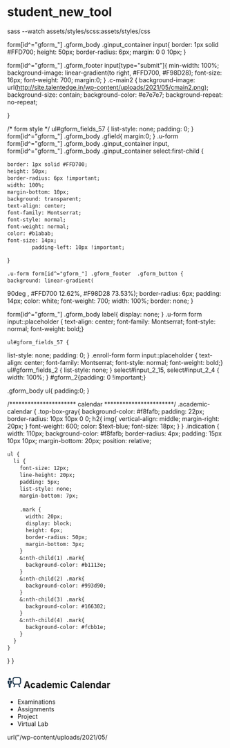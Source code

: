 # student_new_tool
sass --watch assets/styles/scss:assets/styles/css
		
form[id^="gform_"] .gform_body .ginput_container input{
    border: 1px solid #FFD700;
	height: 50px;
	border-radius: 6px;
	margin: 0 0 10px;
}
			
form[id^="gform_"] .gform_footer input[type="submit"]{
min-width: 100%;
    background-image: linear-gradient(to right, #FFD700, #F98D28);
    font-size: 16px;
    font-weight: 700;
	margin:0;
}
.c-main2 {
    background-image: url(http://site.talentedge.in/wp-content/uploads/2021/05/cmain2.png);
    background-size: contain;
    background-color: #e7e7e7;
    background-repeat: no-repeat;
  
}



/* form style	 */
	ul#gform_fields_57 {
   list-style: none;
   padding: 0;
}
			form[id^="gform_"] .gform_body .gfield{
				margin:0;
			}
.u-form form[id^="gform_"] .gform_body .ginput_container input,
		form[id^="gform_"] .gform_body .ginput_container select:first-child	{
    
    border: 1px solid #FFD700;
    height: 50px;
    border-radius: 6px !important;
    width: 100%;
    margin-bottom: 10px;
    background: transparent;
    text-align: center;
    font-family: Montserrat;
    font-style: normal;
    font-weight: normal;
    color: #b1abab;
    font-size: 14px;
			padding-left: 10px !important;
}
	
	.u-form form[id^="gform_"] .gform_footer  .gform_button {
    background: linear-gradient(
90deg
, #FFD700 12.62%, #F98D28 73.53%);
    border-radius: 6px;
    padding: 14px;
    color: white;
    font-weight: 700;
		width: 100%;
		border: none;
}
	
	
form[id^="gform_"] .gform_body  label{
	display: none;
}
	.u-form form input::placeholder {
 text-align: center;
 font-family: Montserrat;
 font-style: normal;
 font-weight: bold;}
	
	ul#gform_fields_57 {
   list-style: none;
   padding: 0;
}
.enroll-form form input::placeholder {
 text-align: center;
 font-family: Montserrat;
 font-style: normal;
 font-weight: bold;}
ul#gform_fields_2 {
list-style: none;
}
	select#input_2_15, select#input_2_4 {
width: 100%;
}
#gform_2{padding: 0 !important;}


.gform_body ul{
padding:0;
}





/**********************
calendar
***********************/
.academic-calendar {
  .top-box-gray{
    background-color: #f8fafb;
    padding: 22px;
    border-radius: 10px 10px 0 0;
    h2{
      img{
        vertical-align: middle;
        margin-right: 20px;
      }
      font-weight: 600;
      color: $text-blue;
      font-size: 18px;
    }
  }
  .indication {
    width: 110px;
    background-color: #f8fafb;
    border-radius: 4px;
    padding: 15px 10px 10px;
    margin-bottom: 20px;
    position: relative;

    ul {
      li {
        font-size: 12px;
        line-height: 20px;
        padding: 5px;
        list-style: none;
        margin-bottom: 7px;

        .mark {
          width: 20px;
          display: block;
          height: 6px;
          border-radius: 50px;
          margin-bottom: 3px;
        }
        &:nth-child(1) .mark{
          background-color: #b1113e;
        }
        &:nth-child(2) .mark{
          background-color: #993d90;
        }
        &:nth-child(3) .mark{
          background-color: #166302;
        }
        &:nth-child(4) .mark{
          background-color: #fcbb1e;
        }
      }
    }
  }
}

  <article id="calendar" class="academic-calendar">
                <div class="top-box-gray">
                    <h2><img src="assets/img/calendar-icon.png" alt="icon"> Academic Calendar </h2>
                </div>
                <div class="indication">
                <ul class="legends">
					<li><span class="mark"></span> Examinations</li>
					<li><span class="mark"></span>Assignments</li>
					<li><span class="mark"></span>Project</li>
					<li><span class="mark"></span>Virtual Lab</li>
				</ul>
            </div>
            </article>


 url("<?php echo site_url();?>/wp-content/uploads/2021/05/